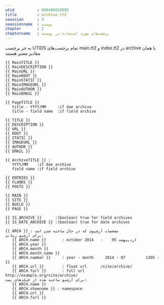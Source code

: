 ```yaml
---
utid          : 000400020005
title         : archive.tt2
seassion      : 4
seassionname  : پوسته
chapter       : 2
chaptername   : برچسب‌های مورد استفاده در پوسته
---
```



<p>به جز برچسب UTIDS تمام برچسب‌های main.tt2 و index.tt2 در archive با همان مقادیر معتبر هستند</p>

<pre><code>{{ MainTITLE }}
{{ MainDESCRIPTION }}
{{ MainURL }}
{{ MainROOT }}
{{ MainSTATIC }}
{{ MainIMAGEURL }}
{{ MainAUTHOR }}
{{ MainEMAIL }}

{{ PageTITLE }}
   title - YYYY/MM     :if dae archive
   title - field name  :if field archive

{{ TITLE }}
{{ DESCRIPTION }}
{{ URL }}
{{ ROOT }}
{{ STATIC }}
{{ IMAGEURL }}
{{ AUTHOR }}
{{ EMAIL }}

{{ ArchiveTITLE }} :
   YYYY/MM    :if dae archive
   field name :if field archive

{{ ENTRIES }}
{{ FLOORS }}
{{ POSTS }}

{{ MAIN }}
{{ SITE }}
{{ BUILD }}
{{ PAGE }}

{{ IS_ARCHIVE }}      :(boolean) true for field archives
{{ IS_DATE_ARCHIVE }} :(boolean) true for date archives

{{ ARCH }} : مشخصات آرشیوی که در حال ساخته شدن است
برای آرشیو زمانی:
   {{ ARCH.name }}       : october 2014   -    اردیبهشت 95
   {{ ARCH.year }}
   {{ ARCH.month }}
   {{ ARCH.month_name }}
   {{ ARCH.number }}     : year - month     2014 - 07         1395 - 11
   {{ ARCH.url }}        : float url      /site/archive/
   {{ ARCH.furl }}       : full url        http://example.org/site/archive/
برای آرشیو ساخته شده از فیلدهای پست:
   {{ ARCH.name }}
   {{ ARCH.showname }} : namespace
   {{ ARCH.url }}
   {{ ARCH.furl }}
</code></pre>


